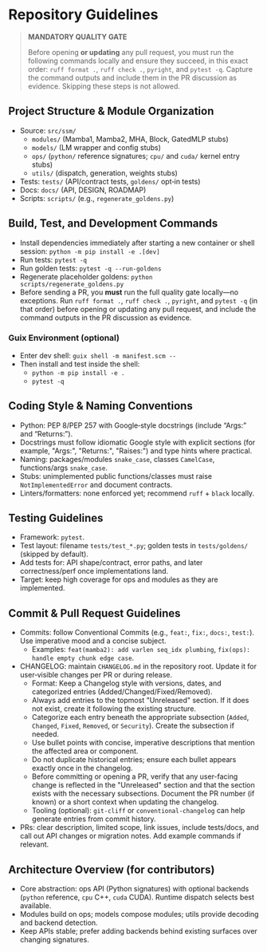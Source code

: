 # Repository Guidelines

> **MANDATORY QUALITY GATE**
>
> Before opening **or updating** any pull request, you must run the
> following commands locally and ensure they succeed, in this exact order:
> `ruff format .`, `ruff check .`, `pyright`, and `pytest -q`. Capture the
> command outputs and include them in the PR discussion as evidence. Skipping
> these steps is not allowed.

## Project Structure & Module Organization
- Source: `src/ssm/`
  - `modules/` (Mamba1, Mamba2, MHA, Block, GatedMLP stubs)
  - `models/` (LM wrapper and config stubs)
  - `ops/` (`python/` reference signatures; `cpu/` and `cuda/` kernel entry stubs)
  - `utils/` (dispatch, generation, weights stubs)
- Tests: `tests/` (API/contract tests, `goldens/` opt‑in tests)
- Docs: `docs/` (API, DESIGN, ROADMAP)
- Scripts: `scripts/` (e.g., `regenerate_goldens.py`)

## Build, Test, and Development Commands
- Install dependencies immediately after starting a new container or shell session: `python -m pip install -e .[dev]`
- Run tests: `pytest -q`
- Run golden tests: `pytest -q --run-goldens`
- Regenerate placeholder goldens: `python scripts/regenerate_goldens.py`
- Before sending a PR, you **must** run the full quality gate locally—no exceptions.
  Run `ruff format .`, `ruff check .`, `pyright`, and `pytest -q` (in that order) before opening or updating any pull request, and include the command outputs in the PR discussion as evidence.

### Guix Environment (optional)
- Enter dev shell: `guix shell -m manifest.scm --`
- Then install and test inside the shell:
  - `python -m pip install -e .`
  - `pytest -q`

## Coding Style & Naming Conventions
- Python: PEP 8/PEP 257 with Google‑style docstrings (include “Args:” and “Returns:”).
- Docstrings must follow idiomatic Google style with explicit sections (for example, "Args:", "Returns:", "Raises:") and type hints where practical.
- Naming: packages/modules `snake_case`, classes `CamelCase`, functions/args `snake_case`.
- Stubs: unimplemented public functions/classes must raise `NotImplementedError` and document contracts.
- Linters/formatters: none enforced yet; recommend `ruff` + `black` locally.

## Testing Guidelines
- Framework: `pytest`.
- Test layout: filename `tests/test_*.py`; golden tests in `tests/goldens/` (skipped by default).
- Add tests for: API shape/contract, error paths, and later correctness/perf once implementations land.
- Target: keep high coverage for ops and modules as they are implemented.

## Commit & Pull Request Guidelines
- Commits: follow Conventional Commits (e.g., `feat:`, `fix:`, `docs:`, `test:`). Use imperative mood and a concise subject.
  - Examples: `feat(mamba2): add varlen seq_idx plumbing`, `fix(ops): handle empty chunk edge case`.
- CHANGELOG: maintain `CHANGELOG.md` in the repository root. Update it for user‑visible changes per PR or during release.
  - Format: Keep a Changelog style with versions, dates, and categorized entries (Added/Changed/Fixed/Removed).
  - Always add entries to the topmost "Unreleased" section. If it does not exist, create it following the existing structure.
  - Categorize each entry beneath the appropriate subsection (`Added`, `Changed`, `Fixed`, `Removed`, or `Security`). Create the subsection if needed.
  - Use bullet points with concise, imperative descriptions that mention the affected area or component.
  - Do not duplicate historical entries; ensure each bullet appears exactly once in the changelog.
  - Before committing or opening a PR, verify that any user-facing change is reflected in the "Unreleased" section and that the section exists with the necessary subsections. Document the PR number (if known) or a short context when updating the changelog.
  - Tooling (optional): `git-cliff` or `conventional-changelog` can help generate entries from commit history.
- PRs: clear description, limited scope, link issues, include tests/docs, and call out API changes or migration notes. Add example commands if relevant.

## Architecture Overview (for contributors)
- Core abstraction: ops API (Python signatures) with optional backends (`python` reference, `cpu` C++, `cuda` CUDA). Runtime dispatch selects best available.
- Modules build on ops; models compose modules; utils provide decoding and backend detection.
- Keep APIs stable; prefer adding backends behind existing surfaces over changing signatures.
